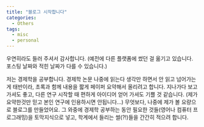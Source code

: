 ```yaml
---
title: "블로그 시작합니다"
categories:
  - Others
tags:
  - misc
  - personal
---
```


우연히라도 들러 주셔서 감사합니다.
(예전에 다른 플랫폼에 썼던 걸 옮기고 있습니다. 포스팅 날짜와 적힌 날짜가 다를 수 있습니다.)

저는 경제학을 공부합니다. 경제학 논문 나중에 읽는다 생각만 하면서 안 읽고 넘어가는 게 태반이라, 초록과 함께 내용을 짧게 페이퍼 요약해서 올리려고 합니다. 
지나가다 보고 가셔도 좋고, 다른 연구 시작할 때 편하게 아이디어 얻어 가셔도 기쁠 것 같습니다. (제가 요약한것만 믿고 본인 연구에 인용하시면 안됩니다...)
무엇보다, 나중에 제가 볼 요량으로 블로그를 만들었어요.
그 와중에 경제학 공부하는 동안 필요한 것들(영어나 컴퓨터 프로그래밍)을 토막지식으로 넣고, 학계에서 들리는 썰(?!)들을 간간히 적으려 합니다.
